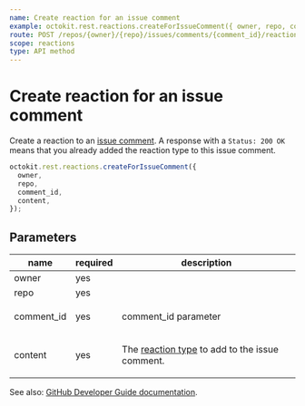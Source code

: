```yaml
---
name: Create reaction for an issue comment
example: octokit.rest.reactions.createForIssueComment({ owner, repo, comment_id, content })
route: POST /repos/{owner}/{repo}/issues/comments/{comment_id}/reactions
scope: reactions
type: API method
---
```


# Create reaction for an issue comment

Create a reaction to an [issue comment](https://docs.github.com/rest/reference/issues#comments). A response with a `Status: 200 OK` means that you already added the reaction type to this issue comment.

```js
octokit.rest.reactions.createForIssueComment({
  owner,
  repo,
  comment_id,
  content,
});
```

## Parameters

<table>
  <thead>
    <tr>
      <th>name</th>
      <th>required</th>
      <th>description</th>
    </tr>
  </thead>
  <tbody>
    <tr><td>owner</td><td>yes</td><td>

</td></tr>
<tr><td>repo</td><td>yes</td><td>

</td></tr>
<tr><td>comment_id</td><td>yes</td><td>

comment_id parameter

</td></tr>
<tr><td>content</td><td>yes</td><td>

The [reaction type](https://docs.github.com/rest/reference/reactions#reaction-types) to add to the issue comment.

</td></tr>
  </tbody>
</table>

See also: [GitHub Developer Guide documentation](https://docs.github.com/rest/reference/reactions/#create-reaction-for-an-issue-comment).

